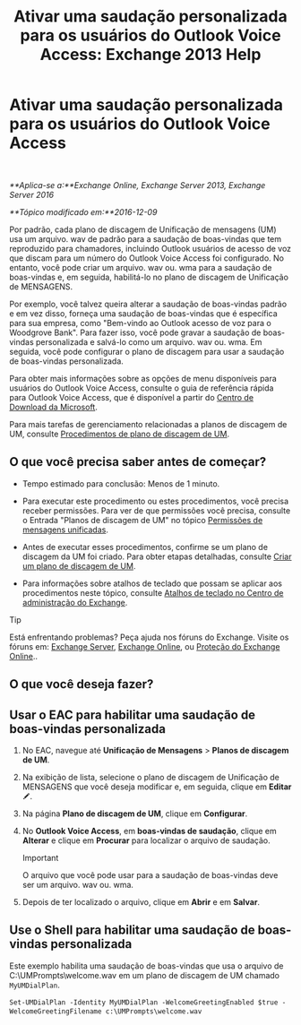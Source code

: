 ﻿---
title: 'Ativar uma saudação personalizada para os usuários do Outlook Voice Access: Exchange 2013 Help'
TOCTitle: Ativar uma saudação personalizada para os usuários do Outlook Voice Access
ms:assetid: abd418ec-2c65-4720-859d-c11a2698dc06
ms:mtpsurl: https://technet.microsoft.com/pt-br/library/Bb124125(v=EXCHG.150)
ms:contentKeyID: 50556269
ms.date: 05/22/2018
mtps_version: v=EXCHG.150
ms.translationtype: MT
---

# Ativar uma saudação personalizada para os usuários do Outlook Voice Access

 

_**Aplica-se a:**Exchange Online, Exchange Server 2013, Exchange Server 2016_

_**Tópico modificado em:**2016-12-09_

Por padrão, cada plano de discagem de Unificação de mensagens (UM) usa um arquivo. wav de padrão para a saudação de boas-vindas que tem reproduzido para chamadores, incluindo Outlook usuários de acesso de voz que discam para um número do Outlook Voice Access foi configurado. No entanto, você pode criar um arquivo. wav ou. wma para a saudação de boas-vindas e, em seguida, habilitá-lo no plano de discagem de Unificação de MENSAGENS.

Por exemplo, você talvez queira alterar a saudação de boas-vindas padrão e em vez disso, forneça uma saudação de boas-vindas que é específica para sua empresa, como "Bem-vindo ao Outlook acesso de voz para o Woodgrove Bank". Para fazer isso, você pode gravar a saudação de boas-vindas personalizada e salvá-lo como um arquivo. wav ou. wma. Em seguida, você pode configurar o plano de discagem para usar a saudação de boas-vindas personalizada.

Para obter mais informações sobre as opções de menu disponíveis para usuários do Outlook Voice Access, consulte o guia de referência rápida para Outlook Voice Access, que é disponível a partir do [Centro de Download da Microsoft](https://go.microsoft.com/fwlink/p/?linkid=272767).

Para mais tarefas de gerenciamento relacionadas a planos de discagem de UM, consulte [Procedimentos de plano de discagem de UM](um-dial-plan-procedures-exchange-2013-help.md).

## O que você precisa saber antes de começar?

  - Tempo estimado para conclusão: Menos de 1 minuto.

  - Para executar este procedimento ou estes procedimentos, você precisa receber permissões. Para ver de que permissões você precisa, consulte o Entrada "Planos de discagem de UM" no tópico [Permissões de mensagens unificadas](unified-messaging-permissions-exchange-2013-help.md).

  - Antes de executar esses procedimentos, confirme se um plano de discagem da UM foi criado. Para obter etapas detalhadas, consulte [Criar um plano de discagem de UM](create-a-um-dial-plan-exchange-2013-help.md).

  - Para informações sobre atalhos de teclado que possam se aplicar aos procedimentos neste tópico, consulte [Atalhos de teclado no Centro de administração do Exchange](keyboard-shortcuts-in-the-exchange-admin-center-exchange-online-protection-help.md).


> [!TIP]
> Está enfrentando problemas? Peça ajuda nos fóruns do Exchange. Visite os fóruns em: <A href="https://go.microsoft.com/fwlink/p/?linkid=60612">Exchange Server</A>, <A href="https://go.microsoft.com/fwlink/p/?linkid=267542">Exchange Online</A>, ou <A href="https://go.microsoft.com/fwlink/p/?linkid=285351">Proteção do Exchange Online</A>..



## O que você deseja fazer?

## Usar o EAC para habilitar uma saudação de boas-vindas personalizada

1.  No EAC, navegue até **Unificação de Mensagens** \> **Planos de discagem de UM**.

2.  Na exibição de lista, selecione o plano de discagem de Unificação de MENSAGENS que você deseja modificar e, em seguida, clique em **Editar**![Ícone de edição](images/JJ218640.6f53ccb2-1f13-4c02-bea0-30690e6ea71d(EXCHG.150).gif "Ícone de edição").

3.  Na página **Plano de discagem de UM**, clique em **Configurar**.

4.  No **Outlook Voice Access**, em **boas-vindas de saudação**, clique em **Alterar** e clique em **Procurar** para localizar o arquivo de saudação.
    

    > [!IMPORTANT]
    > O arquivo que você pode usar para a saudação de boas-vindas deve ser um arquivo. wav ou. wma.



5.  Depois de ter localizado o arquivo, clique em **Abrir** e em **Salvar**.

## Use o Shell para habilitar uma saudação de boas-vindas personalizada

Este exemplo habilita uma saudação de boas-vindas que usa o arquivo de C:\\UMPrompts\\welcome.wav em um plano de discagem de UM chamado `MyUMDialPlan`.

    Set-UMDialPlan -Identity MyUMDialPlan -WelcomeGreetingEnabled $true -WelcomeGreetingFilename c:\UMPrompts\welcome.wav


